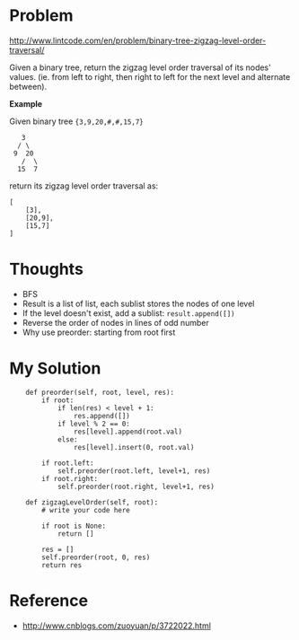 # Problem

http://www.lintcode.com/en/problem/binary-tree-zigzag-level-order-traversal/

Given a binary tree, return the zigzag level order traversal of its nodes' values. (ie. from left to right, then right to left for the next level and alternate between). 
 
 **Example**
 
Given binary tree ```{3,9,20,#,#,15,7}```

```
   3
  / \
 9  20
   /  \
  15  7 
```

return its zigzag level order traversal as:

```
[
    [3],
    [20,9],
    [15,7]
]
```

# Thoughts

- BFS
- Result is a list of list, each sublist stores the nodes of one level
- If the level doesn't exist, add a sublist: ```result.append([])```
- Reverse the order of nodes in lines of odd number
- Why use preorder: starting from root first

# My Solution

```
    def preorder(self, root, level, res):
        if root:
            if len(res) < level + 1:
                res.append([])
            if level % 2 == 0:
                res[level].append(root.val)
            else:
                res[level].insert(0, root.val)
        
        if root.left:
            self.preorder(root.left, level+1, res)
        if root.right:
            self.preorder(root.right, level+1, res)
        
    def zigzagLevelOrder(self, root):
        # write your code here

        if root is None:
            return []
            
        res = []
        self.preorder(root, 0, res)
        return res
```

# Reference

- http://www.cnblogs.com/zuoyuan/p/3722022.html

